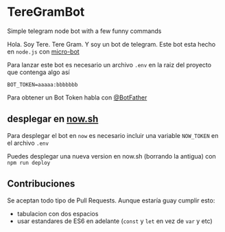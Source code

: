 # TereGramBot
Simple telegram node bot with a few funny commands

Hola. Soy Tere. Tere Gram. Y soy un bot de telegram. Este bot esta hecho en `node.js` con [micro-bot](https://npm.im/micro-bot)

Para lanzar este bot es necesario un archivo `.env` en la raiz del proyecto que contenga algo así
```
BOT_TOKEN=aaaaa:bbbbbbb
```

Para obtener un Bot Token habla con [@BotFather](https://telegram.me/BotFather)

## desplegar en [now.sh](https://now.sh)
Para desplegar el bot en `now` es necesario incluir una variable `NOW_TOKEN` en el archivo `.env`

Puedes desplegar una nueva version en now.sh (borrando la antigua) con `npm run deploy`

## Contribuciones
Se aceptan todo tipo de Pull Requests. Aunque estaría guay cumplir esto:
* tabulacion con dos espacios
* usar estandares de ES6 en adelante (`const` y `let` en vez de `var` y etc)
